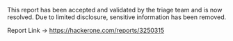 This report has been accepted and validated by the triage team and is now resolved. Due to limited disclosure, sensitive information has been removed.

Report Link -> https://hackerone.com/reports/3250315
